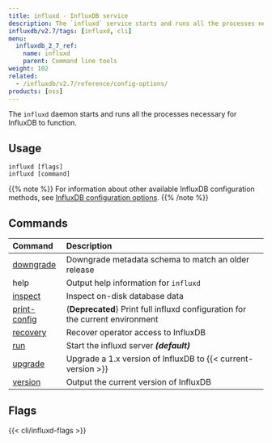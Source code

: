 ```yaml
---
title: influxd - InfluxDB service
description: The `influxd` service starts and runs all the processes necessary for InfluxDB to function.
influxdb/v2.7/tags: [influxd, cli]
menu:
  influxdb_2_7_ref:
    name: influxd
    parent: Command line tools
weight: 102
related:
  - /influxdb/v2.7/reference/config-options/
products: [oss]
---
```


The `influxd` daemon starts and runs all the processes necessary for InfluxDB to function.

## Usage

```
influxd [flags]
influxd [command]
```

{{% note %}}
For information about other available InfluxDB configuration methods, see
[InfluxDB configuration options](/influxdb/v2.7/reference/config-options/).
{{% /note %}}

## Commands

| Command                                                            | Description                                                  |
| :----------------------------------------------------------------- | :----------------------------------------------------------- |
| [downgrade](/influxdb/v2.7/reference/cli/influxd/downgrade/)       | Downgrade metadata schema to match an older release          |
| help                                                               | Output help information for `influxd`                        |
| [inspect](/influxdb/v2.7/reference/cli/influxd/inspect/)           | Inspect on-disk database data                                |
| [print-config](/influxdb/v2.7/reference/cli/influxd/print-config/) | (**Deprecated**) Print full influxd configuration for the current environment |
| [recovery](/influxdb/v2.7/reference/cli/influxd/recovery/)         | Recover operator access to InfluxDB                          |
| [run](/influxdb/v2.7/reference/cli/influxd/run/)                   | Start the influxd server _**(default)**_                     |
| [upgrade](/influxdb/v2.7/reference/cli/influxd/upgrade/)           | Upgrade a 1.x version of InfluxDB to {{< current-version >}} |
| [version](/influxdb/v2.7/reference/cli/influxd/version/)           | Output the current version of InfluxDB                       |

## Flags

<!-- Influxd flags are maintained in data/influxd_flags.yml -->
{{< cli/influxd-flags >}}

